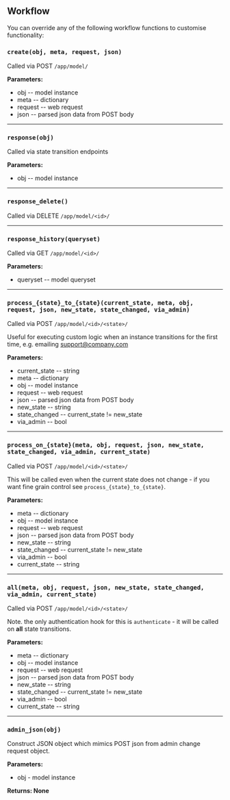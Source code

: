 ## Workflow

You can override any of the following workflow functions to customise functionality:

### `create(obj, meta, request, json)`

Called via POST `/app/model/`

**Parameters:**

* obj -- model instance
* meta -- dictionary
* request -- web request
* json -- parsed json data from POST body

* * *

### `response(obj)`

Called via state transition endpoints

**Parameters:**

* obj -- model instance

* * *

### `response_delete()`

Called via DELETE `/app/model/<id>/`

* * *

### `response_history(queryset)`

Called via GET `/app/model/<id>/`

**Parameters:**

* queryset -- model queryset

* * *

### `process_{state}_to_{state}(current_state, meta, obj, request, json, new_state, state_changed, via_admin)`

Called via POST `/app/model/<id>/<state>/`

Useful for executing custom logic when an instance transitions for the first time, e.g. emailing support@company.com

**Parameters:**

* current_state -- string
* meta -- dictionary
* obj -- model instance
* request -- web request
* json -- parsed json data from POST body
* new_state -- string
* state_changed -- current_state != new_state
* via_admin -- bool

* * *

### `process_on_{state}(meta, obj, request, json, new_state, state_changed, via_admin, current_state)`

Called via POST `/app/model/<id>/<state>/`

This will be called even when the current state does not change - if you want fine grain control see `process_{state}_to_{state}`.

**Parameters:**

* meta -- dictionary
* obj -- model instance
* request -- web request
* json -- parsed json data from POST body
* new_state -- string
* state_changed -- current_state != new_state
* via_admin -- bool
* current_state -- string

* * *

### `all(meta, obj, request, json, new_state, state_changed, via_admin, current_state)`

Called via POST `/app/model/<id>/<state>/`

Note. the only authentication hook for this is `authenticate` - it will be called on **all** state transitions.

**Parameters:**

* meta -- dictionary
* obj -- model instance
* request -- web request
* json -- parsed json data from POST body
* new_state -- string
* state_changed -- current_state != new_state
* via_admin -- bool
* current_state -- string

* * *

### `admin_json(obj)`

Construct JSON object which mimics POST json from admin change request object.

**Parameters:**

* obj - model instance

**Returns: None**
